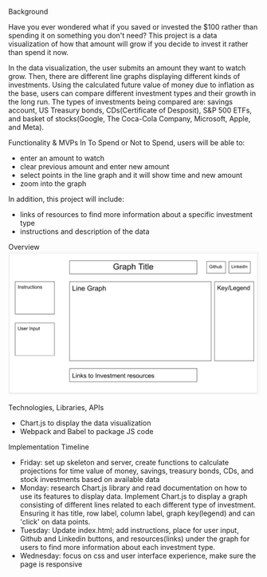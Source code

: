 Background

Have you ever wondered what if you saved or invested the $100 rather than spending it on something you don't need? This project is a data visualization of how that amount will grow if you decide to invest it rather than spend it now.

In the data visualization, the user submits an amount they want to watch grow. Then, there are different line graphs displaying different kinds of investments. Using the calculated future value of money due to inflation as the base, users can compare different investment types and their growth in the long run. The types of investments being compared are: savings account, US Treasury bonds, CDs(Certificate of Desposit), S&P 500 ETFs, and basket of stocks(Google, The Coca-Cola Company, Microsoft, Apple, and Meta).  



Functionality & MVPs
In To Spend or Not to Spend, users will be able to:
 - enter an amount to watch
 - clear previous amount and enter new amount 
 - select points in the line graph and it will show time and new amount
 - zoom into the graph 
 
 In addition, this project will include:
 - links of resources to find more information about a specific investment type
 - instructions and description of the data
 
 Overview
 ![Overview](image.png)



 Technologies, Libraries, APIs
 - Chart.js to display the data visualization
 - Webpack and Babel to package JS code



Implementation Timeline
- Friday: set up skeleton and server, create functions to calculate projections for time value of money, savings, treasury bonds, CDs, and stock investments based on available data
- Monday: research Chart.js library and read documentation on how to use its features to display data. Implement Chart.js to display a graph consisting of different lines related to each different type of investment. Ensuring it has title, row label, column label, graph key(legend) and can 'click' on data points. 
- Tuesday: Update index.html; add instructions, place for user input, Github and Linkedin buttons, and resources(links) under the graph for users to find more information about each investment type.
- Wednesday: focus on css and user interface experience, make sure the page is responsive 



